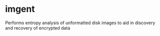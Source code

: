 # imgent
Performs entropy analysis of unformatted disk images to aid in discovery and recovery of encrypted data
